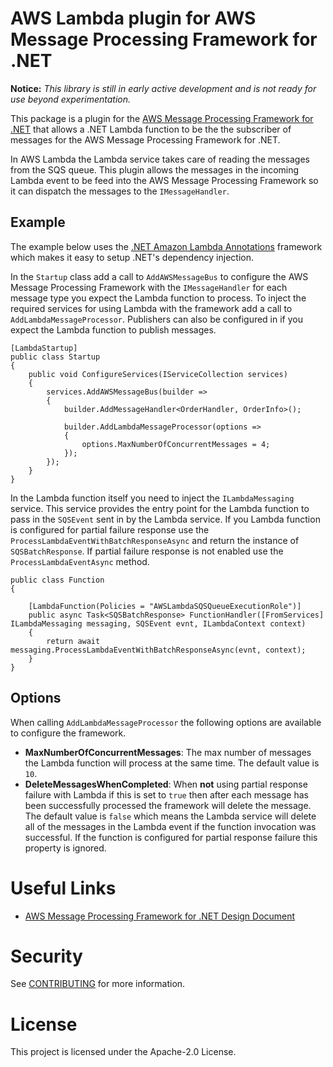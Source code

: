 # AWS Lambda plugin for AWS Message Processing Framework for .NET

**Notice:** *This library is still in early active development and is not ready for use beyond experimentation.*

This package is a plugin for the [AWS Message Processing Framework for .NET](https://github.com/awslabs/aws-dotnet-messaging) that allows a .NET Lambda function
to be the the subscriber of messages for the AWS Message Processing Framework for .NET.

In AWS Lambda the Lambda service takes care of reading the messages from the SQS queue. This plugin allows the messages in the incoming Lambda event to be feed
into the AWS Message Processing Framework so it can dispatch the messages to the `IMessageHandler`.

## Example

The example below uses the [.NET Amazon Lambda Annotations](https://github.com/aws/aws-lambda-dotnet/tree/master/Libraries/src/Amazon.Lambda.Annotations) framework
which makes it easy to setup .NET's dependency injection.

In the `Startup` class add a call to `AddAWSMessageBus` to configure the AWS Message Processing Framework with the `IMessageHandler` for each message type you
expect the Lambda function to process. To inject the required services for using Lambda with the framework add a call to `AddLambdaMessageProcessor`.
Publishers can also be configured in if you expect the Lambda function to publish messages.
```
[LambdaStartup]
public class Startup
{
    public void ConfigureServices(IServiceCollection services)
    {
        services.AddAWSMessageBus(builder =>
        {
            builder.AddMessageHandler<OrderHandler, OrderInfo>();

            builder.AddLambdaMessageProcessor(options =>
            {
                options.MaxNumberOfConcurrentMessages = 4;
            });
        });
    }
}
```

In the Lambda function itself you need to inject the `ILambdaMessaging` service. This service provides the entry point for the Lambda function
to pass in the `SQSEvent` sent in by the Lambda service. If you Lambda function is configured for partial failure response use the
`ProcessLambdaEventWithBatchResponseAsync` and return the instance of `SQSBatchResponse`. If partial failure response is not enabled
use the `ProcessLambdaEventAsync` method.

```
public class Function
{

    [LambdaFunction(Policies = "AWSLambdaSQSQueueExecutionRole")]
    public async Task<SQSBatchResponse> FunctionHandler([FromServices] ILambdaMessaging messaging, SQSEvent evnt, ILambdaContext context)
    {
        return await messaging.ProcessLambdaEventWithBatchResponseAsync(evnt, context);
    }
}
```

## Options
When calling `AddLambdaMessageProcessor` the following options are available to configure the framework.

* **MaxNumberOfConcurrentMessages**: The max number of messages the Lambda function will process at the same time.
The default value is `10`.
* **DeleteMessagesWhenCompleted**: When **not** using partial response failure with Lambda if this is set to `true`
then after each message has been successfully processed the framework will delete the message. The default value is `false`
which means the Lambda service will delete all of the messages in the Lambda event if the function invocation
was successful. If the function is configured for partial response failure this property is ignored.


# Useful Links
* [AWS Message Processing Framework for .NET Design Document](./docs/design/message-processing-framework-design.md)

# Security

See [CONTRIBUTING](CONTRIBUTING.md#security-issue-notifications) for more information.

# License

This project is licensed under the Apache-2.0 License.
